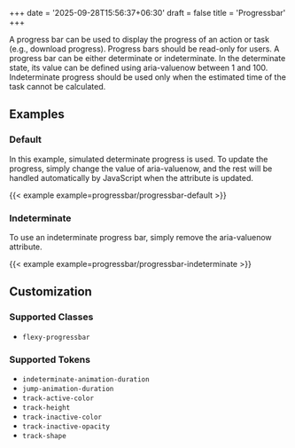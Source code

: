 +++
date = '2025-09-28T15:56:37+06:30'
draft = false
title = 'Progressbar'
+++

A progress bar can be used to display the progress of an action or task (e.g., download progress). Progress bars should be read-only for users. A progress bar can be either determinate or indeterminate. In the determinate state, its value can be defined using aria-valuenow between 1 and 100. Indeterminate progress should be used only when the estimated time of the task cannot be calculated.

<!--more-->

## Examples

### Default

In this example, simulated determinate progress is used. To update the progress, simply change the value of aria-valuenow, and the rest will be handled automatically by JavaScript when the attribute is updated.

{{< example example=progressbar/progressbar-default >}}

### Indeterminate

To use an indeterminate progress bar, simply remove the aria-valuenow attribute.

{{< example example=progressbar/progressbar-indeterminate >}}

## Customization

### Supported Classes

- `flexy-progressbar`

### Supported Tokens

- `indeterminate-animation-duration`
- `jump-animation-duration`
- `track-active-color`
- `track-height`
- `track-inactive-color`
- `track-inactive-opacity`
- `track-shape`
